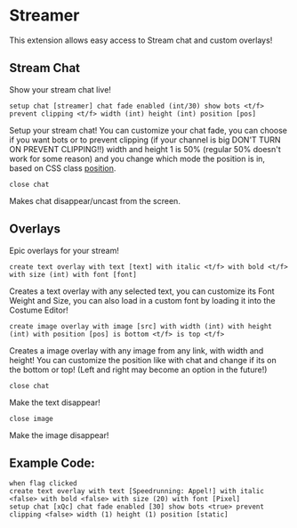 # Streamer

This extension allows easy access to Stream chat and custom overlays!

## Stream Chat

Show your stream chat live!

```scratch
setup chat [streamer] chat fade enabled (int/30) show bots <t/f> prevent clipping <t/f> width (int) height (int) position [pos]
```

Setup your stream chat! You can customize your chat fade, you can choose if you want bots or to prevent clipping (if your channel is big DON'T TURN ON PREVENT CLIPPING!!) width and height 1 is 50% (regular 50% doesn't work for some reason) and you change which mode the position is in, based on CSS class [position](https://developer.mozilla.org/en-US/docs/Web/CSS/position).

```scratch
close chat
```

Makes chat disappear/uncast from the screen.

## Overlays

Epic overlays for your stream!

```scratch
create text overlay with text [text] with italic <t/f> with bold <t/f> with size (int) with font [font]
```

Creates a text overlay with any selected text, you can customize its Font Weight and Size, you can also load in a custom font by loading it into the Costume Editor!

```scratch
create image overlay with image [src] with width (int) with height (int) with position [pos] is bottom <t/f> is top <t/f>
```

Creates a image overlay with any image from any link, with width and height! You can customize the position like with chat and change if its on the bottom or top! (Left and right may become an option in the future!)

```scratch
close chat
```

Make the text disappear!

```scratch
close image
```

Make the image disappear!

## Example Code:

```scratch
when flag clicked
create text overlay with text [Speedrunning: Appel!] with italic <false> with bold <false> with size (20) with font [Pixel]
setup chat [xQc] chat fade enabled [30] show bots <true> prevent clipping <false> width (1) height (1) position [static]
```